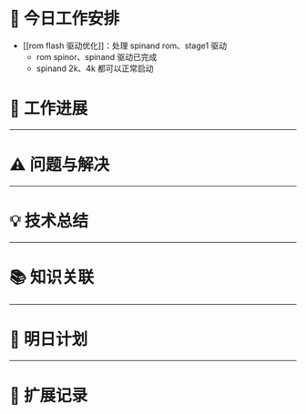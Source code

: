 



# **🔧 今日工作安排**
- [[rom flash 驱动优化]]：处理 spinand rom、stage1 驱动
	- rom spinor、spinand 驱动已完成
	- spinand 2k、4k 都可以正常启动


# **📌 工作进展**



---

# **⚠️ 问题与解决**


---

# **💡 技术总结**


---

# **📚 知识关联**


---
# **📌 明日计划**


---

# **💬 扩展记录**



